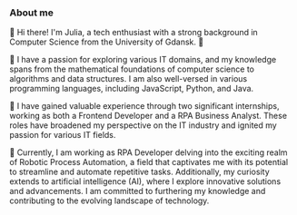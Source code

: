 ### About me

👋 Hi there! I'm Julia, a tech enthusiast with a strong background in Computer Science from the University of Gdansk.  🌟

🚀 I have a passion for exploring various IT domains, and my knowledge spans from the mathematical foundations of computer science to algorithms and data structures. I am also well-versed in various programming languages, including JavaScript, Python, and Java. 

💼 I have gained valuable experience through two significant internships, working as both a Frontend Developer and a RPA Business Analyst. These roles have broadened my perspective on the IT industry and ignited my passion for various IT fields. 

🤖 Currently, I am working as RPA Developer delving into the exciting realm of Robotic Process Automation, a field that captivates me with its potential to streamline and automate repetitive tasks. Additionally, my curiosity extends to artificial intelligence (AI), where I explore innovative solutions and advancements. I am committed to furthering my knowledge and contributing to the evolving landscape of technology.

